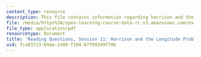 ```yaml
---
content_type: resource
description: This file contains information regarding harrison and the longitude problem.
file: /media/https%3A/open-learning-course-data-rc.s3.amazonaws.com/es-272-culture-tech-spring-2003/fca93713b9ae2a90f10467f093d9f796_MITES_272S03_q11.pdf
file_type: application/pdf
resourcetype: Document
title: 'Reading Questions, Session 11: Harrison and the Longitude Problem'
uid: fca93713-b9ae-2a90-f104-67f093d9f796
---
```

